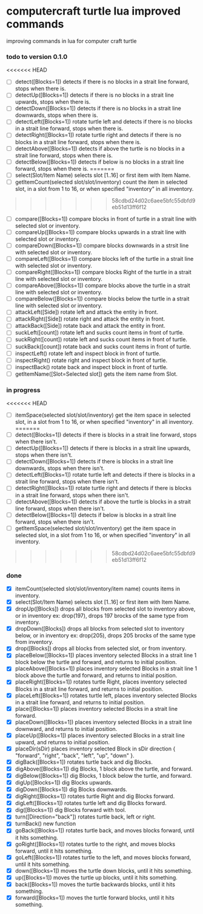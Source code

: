 # computercraft turtle lua improved commands

improving commands in lua for computer craft turtle

### todo to version 0.1.0

<<<<<<< HEAD
- [ ] detect([Blocks=1]) detects if there is no blocks in a strait line forward, stops when there is.
- [ ] detectUp([Blocks=1]) detects if there is no blocks in a strait line upwards, stops when there is.
- [ ] detectDown([Blocks=1]) detects if there is no blocks in a strait line downwards, stops when there is.
- [ ] detectLeft([Blocks=1]) rotate turtle left and detects if there is no blocks in a strait line forward, stops when there is.
- [ ] detectRight([Blocks=1]) rotate turtle right and detects if there is no blocks in a strait line forward, stops when there is.
- [ ] detectAbove([Blocks=1]) detects if above the turtle is no blocks in a strait line forward, stops when there is.
- [ ] detectBelow([Blocks=1]) detects if below is no blocks in a strait line forward, stops when there is.
=======
- [ ] select(Slot/Item Name) selects slot [1..16] or first item with Item Name.
- [ ] getItemCount(selected slot/slot/inventory) count the item in selected slot, in a slot from 1 to 16, or when specified "inventory" in all inventory.

>>>>>>> 58cdbd24d02c6aee5bfc55dbfd9eb51d13ff6f12
- [ ] compare([Blocks=1]) compare blocks in front of turtle in a strait line with selected slot or inventory.
- [ ] compareUp([Blocks=1]) compare blocks upwards in a strait line with selected slot or inventory.
- [ ] compareDown([Blocks=1]) compare blocks downwards in a strsit line with selected slot or inventory.
- [ ] compareLeft([Blocks=1]) compare blocks left of the turtle in a strait line with selected slot or inventory.
- [ ] compareRight([Blocks=1]) compare blocks Right of the turtle in a strait line with selected slot or inventory.
- [ ] compareAbove([Blocks=1]) compare blocks above the turtle in a strait line with selected slot or inventory.
- [ ] compareBelow([Blocks=1]) compare blocks below the turtle in a strait line with selected slot or inventory.
- [ ] attackLeft([Side]) rotate left and attack the entity in front.
- [ ] attackRight([Side]) rotate right and attack the entity in front.
- [ ] attackBack([Side]) rotate back and attack the entity in front.
- [ ] suckLeft([count]) rotate left and sucks count items in front of turtle.
- [ ] suckRight([count]) rotate left and sucks count items in front of turtle.
- [ ] suckBack([count]) rotate back and sucks count items in front of turtle.
- [ ] inspectLeft() rotate left and inspect block in front of turtle.
- [ ] inspectRight() rotate right and inspect block in front of turtle.
- [ ] inspectBack() rotate back and inspect block in front of turtle.
- [ ] getItemName([Slot=Selected slot]) gets the item name from Slot.

### in progress

<<<<<<< HEAD
- [ ] itemSpace(selected slot/slot/inventory) get the item space in selected slot, in a slot from 1 to 16, or when specified "inventory" in all inventory.
=======
- [ ] detect([Blocks=1]) detects if there is blocks in a strait line forward, stops when there isn't.
- [ ] detectUp([Blocks=1]) detects if there is blocks in a strait line upwards, stops when there isn't.
- [ ] detectDown([Blocks=1]) detects if there is blocks in a strait line downwards, stops when there isn't.
- [ ] detectLeft([Blocks=1]) rotate turtle left and detects if there is blocks in a strait line forward, stops when there isn't.
- [ ] detectRight([Blocks=1]) rotate turtle right and detects if there is blocks in a strait line forward, stops when there isn't.
- [ ] detectAbove([Blocks=1]) detects if above the turtle is blocks in a strait line forward, stops when there isn't.
- [ ] detectBelow([Blocks=1]) detects if below is blocks in a strait line forward, stops when there isn't.
- [ ] getItemSpace(selected slot/slot/inventory) get the item space in selected slot, in a slot from 1 to 16, or when specified "inventory" in all inventory.
>>>>>>> 58cdbd24d02c6aee5bfc55dbfd9eb51d13ff6f12

### done

- [x] itemCount(selected slot/slot/inventory/item name) counts items in inventory.
- [x] select(Slot/Item Name) selects slot [1..16] or first item with Item Name.
- [x] dropUp([Blocks]) drops all blocks from selected slot to inventory above, or in inventory ex: drop(197), drops 197 brocks of the same type from inventory.
- [x] dropDown([Blocks]) drops all blocks from selected slot to inventory below, or in inventory ex: drop(205), drops 205 brocks of the same type from inventory.
- [x] drop([Blocks]) drops all blocks from selected slot, or from inventory.
- [x] placeBelow([Blocks=1]) places inventory selected Blocks in a strait line 1 block below the turtle and forward, and returns to initial position.
- [x] placeAbove([Blocks=1]) places inventory selected Blocks in a strait line 1 block above the turtle and forward, and returns to initial position.
- [x] placeRight([Blocks=1]) rotates turtle Right, places inventory selected Blocks in a strait line forward, and returns to initial position.
- [x] placeLeft([Blocks=1]) rotates turtle left, places inventory selected Blocks in a strait line forward, and returns to initial position.
- [x] place([Blocks=1]) places inventory selected Blocks in a strait line forward.
- [x] placeDown([Blocks=1]) places inventory selected Blocks in a strait line downward, and returns to initial position.
- [x] placeUp([Blocks=1]) places inventory selected Blocks in a strait line upward, and returns to initial position.
- [x] placeDir(sDir) places inventory selected Block in sDir direction { "forward", "right", "back", "left", "up", "down" }.
- [x] digBack([Blocks=1]) rotates turtle back and dig Blocks.
- [x] digAbove([Blocks=1]) dig Blocks, 1 block above the turtle, and forward.
- [x] digBelow([Blocks=1]) dig Blocks, 1 block below the turtle, and forward.
- [x] digUp([Blocks=1]) dig Blocks upwards.
- [x] digDown([Blocks=1]) dig Blocks downwards.
- [x] digRight([Blocks=1]) rotates turtle Right and dig Blocks forward.
- [X] digLeft([Blocks=1]) rotates turtle left and dig Blocks forward.
- [x] dig([Blocks=1]) dig Blocks forward with tool.
- [X] turn([Direction="back"]) rotates turtle back, left or right.
- [x] turnBack() new function
- [x] goBack([Blocks=1]) rotates turtle back, and moves blocks forward, until it hits something.
- [x] goRight([Blocks=1]) rotates turtle to the right, and moves blocks forward, until it hits something.
- [x] goLeft([Blocks=1]) rotates turtle to the left, and moves blocks forward, until it hits something.
- [x] down([Blocks=1]) moves the turtle down blocks, until it hits something.
- [x] up([Blocks=1]) moves the turtle up blocks, until it hits something.
- [x] back([Blocks=1]) moves the turtle backwards blocks, until it hits something.
- [x] forward([Blocks=1]) moves the turtle forward blocks, until it hits something.
